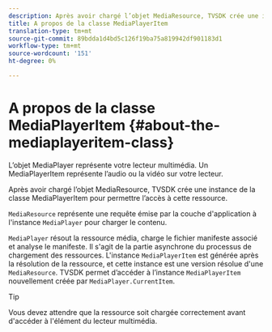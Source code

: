 ```yaml
---
description: Après avoir chargé l’objet MediaResource, TVSDK crée une instance de la classe MediaPlayerItem pour permettre l’accès à cette ressource.
title: A propos de la classe MediaPlayerItem
translation-type: tm+mt
source-git-commit: 89bdda1d4bd5c126f19ba75a819942df901183d1
workflow-type: tm+mt
source-wordcount: '151'
ht-degree: 0%

---
```



# A propos de la classe MediaPlayerItem {#about-the-mediaplayeritem-class}

L’objet MediaPlayer représente votre lecteur multimédia. Un MediaPlayerItem représente l’audio ou la vidéo sur votre lecteur.

Après avoir chargé l’objet MediaResource, TVSDK crée une instance de la classe MediaPlayerItem pour permettre l’accès à cette ressource.

`MediaResource` représente une requête émise par la couche d&#39;application à l&#39;instance `MediaPlayer` pour charger le contenu.

`MediaPlayer` résout la ressource média, charge le fichier manifeste associé et analyse le manifeste. Il s&#39;agit de la partie asynchrone du processus de chargement des ressources. L&#39;instance `MediaPlayerItem` est générée après la résolution de la ressource, et cette instance est une version résolue d&#39;une `MediaResource`. TVSDK permet d’accéder à l’instance `MediaPlayerItem` nouvellement créée par `MediaPlayer.CurrentItem`.

>[!TIP]
>
>Vous devez attendre que la ressource soit chargée correctement avant d&#39;accéder à l&#39;élément du lecteur multimédia.